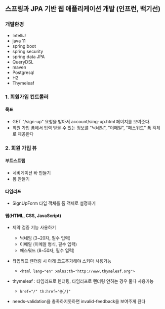 ## 스프링과 JPA 기반 웹 애플리케이션 개발 (인프런, 백기선)

### 개발환경
+ IntelliJ
+ java 11
+ spring boot
+ spring security
+ spring data JPA
+ QueryDSL
+ maven
+ Postgresql
+ H2
+ Thymeleaf

### 1. 회원가입 컨트롤러
#### 목표
+ GET "/sign-up" 요청을 받아서 account/sing-up.html 페이지를 보여준다.
+ 회원 가입 폼에서 입력 받을 수 있는 정보를 "닉네임", "이메일", "패스워드" 폼 객체로 제공한다

### 2. 회원 가입 뷰

#### 부트스트랩
+ 네비게이션 바 만들기
+ 폼 만들기
#### 타임리프
+ SignUpForm 타입 객체를 폼 객체로 설정하기
#### 웹(HTML, CSS, JavaScript)
+ 제약 검증 기능 사용하기
  - 닉네임 (3~20자, 필수 입력)
  - 이메일 (이메일 형식, 필수 입력)
  - 패스워드 (8~50자, 필수 입력)

+ 타입리프 렌더링 시 아래 코드추가해야 스키마 사용가능 
  - ```<html lang="en" xmlns:th="http://www.thymeleaf.org">```
+ thymeleaf : 타임리프로 렌더링, 타임리프로 렌더링 안하는 경우 둘다 사용가능
  - ```href="/" th:href="@{/}"```
+ needs-validation을 충족하지못하면 invalid-feedback을 보여주게 된다 
